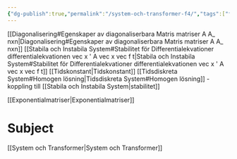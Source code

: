 ```yaml
---
{"dg-publish":true,"permalink":"/system-och-transformer-f4/","tags":["föreläsning","systemochtransformer"]}
---
```



[[Diagonalisering#Egenskaper av diagonaliserbara Matris matriser A A_ nxn\|Diagonalisering#Egenskaper av diagonaliserbara Matris matriser A A_ nxn]]
[[Stabila och Instabila System#Stabilitet för Differentialekvationer differentialekvationen vec x ' A vec x vec f t\|Stabila och Instabila System#Stabilitet för Differentialekvationer differentialekvationen vec x ' A vec x vec f t]]
[[Tidskonstant\|Tidskonstant]]
[[Tidsdiskreta System#Homogen lösning\|Tidsdiskreta System#Homogen lösning]] - koppling till [[Stabila och Instabila System\|stabilitet]]

[[Exponentialmatriser\|Exponentialmatriser]]




# Subject
[[System och Transformer\|System och Transformer]]
